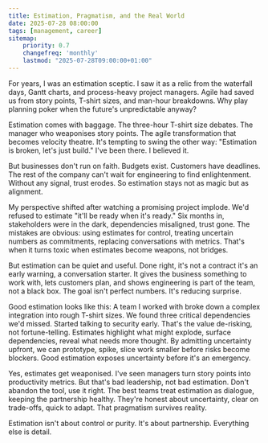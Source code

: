 ```yaml
---
title: Estimation, Pragmatism, and the Real World
date: 2025-07-28 08:00:00
tags: [management, career]
sitemap:
    priority: 0.7
    changefreq: 'monthly'
    lastmod: "2025-07-28T09:00:00+01:00"
---
```


For years, I was an estimation sceptic. I saw it as a relic from the waterfall days, Gantt charts, and process-heavy project managers. Agile had saved us from story points, T-shirt sizes, and man-hour breakdowns. Why play planning poker when the future's unpredictable anyway?

Estimation comes with baggage. The three-hour T-shirt size debates. The manager who weaponises story points. The agile transformation that becomes velocity theatre. It's tempting to swing the other way: "Estimation is broken, let's just build." I've been there. I believed it.

But businesses don't run on faith. Budgets exist. Customers have deadlines. The rest of the company can't wait for engineering to find enlightenment. Without any signal, trust erodes. So estimation stays not as magic but as alignment.

My perspective shifted after watching a promising project implode. We'd refused to estimate "it'll be ready when it's ready." Six months in, stakeholders were in the dark, dependencies misaligned, trust gone. The mistakes are obvious: using estimates for control, treating uncertain numbers as commitments, replacing conversations with metrics. That's when it turns toxic when estimates become weapons, not bridges.

But estimation can be quiet and useful. Done right, it's not a contract it's an early warning, a conversation starter. It gives the business something to work with, lets customers plan, and shows engineering is part of the team, not a black box. The goal isn't perfect numbers. It's reducing surprise.

Good estimation looks like this: A team I worked with broke down a complex integration into rough T-shirt sizes. We found three critical dependencies we'd missed. Started talking to security early. That's the value de-risking, not fortune-telling. Estimates highlight what might explode, surface dependencies, reveal what needs more thought. By admitting uncertainty upfront, we can prototype, spike, slice work smaller before risks become blockers. Good estimation exposes uncertainty before it's an emergency.

Yes, estimates get weaponised. I've seen managers turn story points into productivity metrics. But that's bad leadership, not bad estimation. Don't abandon the tool, use it right. The best teams treat estimation as dialogue, keeping the partnership healthy. They're honest about uncertainty, clear on trade-offs, quick to adapt. That pragmatism survives reality.

Estimation isn't about control or purity. It's about partnership. Everything else is detail.
